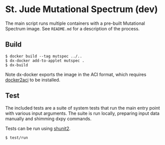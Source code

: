 # St. Jude Mutational Spectrum (dev)

The main script runs multiple containers with a pre-built Mutational Spectrum
image. See `README.md` for a description of the process.

## Build

```
$ docker build --tag mutspec ../..
$ dx-docker add-to-applet mutspec .
$ dx-build
```

Note dx-docker exports the image in the ACI format, which requires
[docker2aci] to be installed.

[docker2aci]: https://github.com/appc/docker2aci

## Test

The included tests are a suite of system tests that run the main entry point
with various input arguments. The suite is run locally, preparing input data
manually and shimming dxpy commands.

Tests can be run using [shunit2].

```
$ test/run
```

[shunit2]: https://github.com/kward/shunit2
